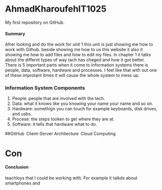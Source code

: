 # AhmadKharoufehIT1025
My first repository on GitHub.
#### Summary
Afrer looking and do the work for unit 1 this unit is just showing me how to work with Github. beside showing me how to us this website it also it showing me how to add files and how to edit my files. In chapter 1 it talks about the differnt types of way tach has chaged and how it got better. There is 5 important parts when it come to Information systems there is people, data, software, hardware and processes. I feel like that with out one of these improtant itmes it will cause the whole system to mess up.

### Information System Components 
 1. People: people that are involved with the tech.
 2. Data: what it knows like you knowing your name your name and so on.
 3. Hardware: somethign you can touch for example keyboards, disk drives, and usbs.
 4. Procese: the steps tooken to get where they are at.
 5. Software: it tells that hardware what to do.
 

##GitHub  
   Client-Server Architecture  
   Cloud Computing

# Con



#### Conclusion 






teachloys that I could be working with. For example  it talkds about smartphones and 
